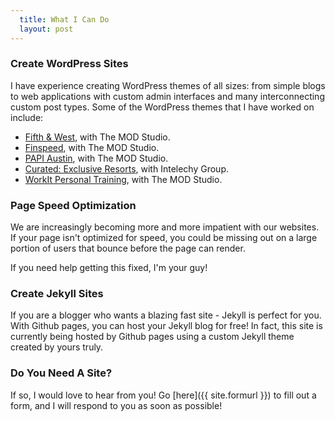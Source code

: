 ```yaml
---
  title: What I Can Do
  layout: post
---
```


### Create WordPress Sites

I have experience creating WordPress themes of all sizes: from simple blogs to web applications with custom admin interfaces and many interconnecting custom post types. Some of the WordPress themes that I have worked on include:

  * [Fifth & West](https://www.5thandwest.com), with The MOD Studio.
  * [Finspeed](http://www.finspeed.com), with The MOD Studio.
  * [PAPI Austin](http://www.artspro.com), with The MOD Studio.
  * [Curated: Exclusive Resorts](http://curated.exclusiveresorts.com), with Intelechy Group.
  * [WorkIt Personal Training](http://www.workittraining.com), with The MOD Studio.

### Page Speed Optimization

We are increasingly becoming more and more impatient with our websites. If your page isn't optimized for speed, you could be missing out on a large portion of users that bounce before the page can render. 

If you need help getting this fixed, I'm your guy!

### Create Jekyll Sites

If you are a blogger who wants a blazing fast site - Jekyll is perfect for you. With Github pages, you can host your Jekyll blog for free! In fact, this site is currently being hosted by Github pages using a custom Jekyll theme created by yours truly. 

### Do You Need A Site?

If so, I would love to hear from you! Go [here]({{ site.formurl }}) to fill out a form, and I will respond to you as soon as possible!
